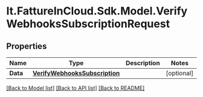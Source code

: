 # It.FattureInCloud.Sdk.Model.VerifyWebhooksSubscriptionRequest

## Properties

Name | Type | Description | Notes
------------ | ------------- | ------------- | -------------
**Data** | [**VerifyWebhooksSubscription**](VerifyWebhooksSubscription.md) |  | [optional] 

[[Back to Model list]](../../README.md#documentation-for-models) [[Back to API list]](../../README.md#documentation-for-api-endpoints) [[Back to README]](../../README.md)

